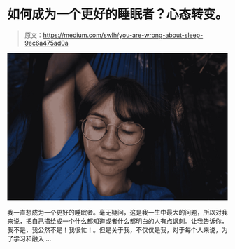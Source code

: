 # 如何成为一个更好的睡眠者？心态转变。

> 原文：<https://medium.com/swlh/you-are-wrong-about-sleep-9ec6a475ad0a>

![](img/cb2faea9443c798180a0b667230d9ce4.png)

我一直想成为一个更好的睡眠者。毫无疑问，这是我一生中最大的问题，所以对我来说，把自己描绘成一个什么都知道或者什么都明白的人有点讽刺。让我告诉你，我不是，我公然不是！我很忙！。但是关于我，不仅仅是我，对于每个人来说，为了学习和融入 …